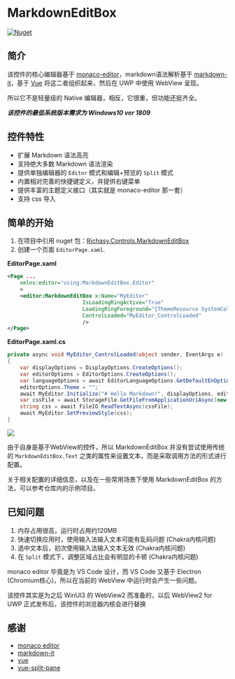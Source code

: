 # MarkdownEditBox

[![Nuget](https://img.shields.io/nuget/v/Richasy.Controls.MarkdownEditBox)](https://www.nuget.org/packages/Richasy.Controls.MarkdownEditBox/)

## 简介

该控件的核心编辑器基于 [monaco-editor](https://microsoft.github.io/monaco-editor/)，markdown语法解析基于 [markdown-it](https://github.com/markdown-it/markdown-it)，基于 [Vue](https://vuejs.org/) 将这二者组织起来，然后在 UWP 中使用 WebView 呈现。

所以它不是轻量级的 Native 编辑器，相反，它很重，但功能还挺齐全。

***该控件的最低系统版本需求为 Windows10 ver 1809***

## 控件特性

- 扩展 Markdown 语法高亮
- 支持绝大多数 Markdown 语法渲染
- 提供单独编辑器的 `Editor` 模式和编辑+预览的 `Split` 模式
- 内置相对完善的快捷键定义，并提供右键菜单
- 提供丰富的主题定义接口（其实就是 monaco-editor 那一套）
- 支持 css 导入

## 简单的开始

1. 在项目中引用 nuget 包：[Richasy.Controls.MarkdownEditBox](https://www.nuget.org/packages/Richasy.Controls.MarkdownEditBox/)
2. 创建一个页面 `EditorPage.xaml`.

**EditorPage.xaml**

```xml
<Page ...
    xmlns:editor="using:MarkdownEditBox.Editor"
    >
    <editor:MarkdownEditBox x:Name="MyEditor"
                        IsLoadingRingActive="True"
                        LoadingRingForeground="{ThemeResource SystemColorControlAccentBrush}"
                        ControlLoaded="MyEditor_ControlLoaded"
                        />
</Page>
```

**EditorPage.xaml.cs**

```csharp
private async void MyEditor_ControlLoaded(object sender, EventArgs e)
{
    var displayOptions = DisplayOptions.CreateOptions();
    var editorOptions = EditorOptions.CreateOptions();
    var languageOptions = await EditorLanguageOptions.GetDefaultEnOptionsAsync();
    editorOptions.Theme = "";
    await MyEditor.Initialize("# Hello Markdown!", displayOptions, editorOptions, "", languageOptions);
    var cssFile = await StorageFile.GetFileFromApplicationUriAsync(new Uri("你的自定义CSS文件路径（需要在项目内）"));
    string css = await FileIO.ReadTextAsync(cssFile);
    await MyEditor.SetPreviewStyle(css);
}
```

![](https://i.loli.net/2020/09/06/jqvFZrVOcY9t7fh.png)

由于自身是基于WebView的控件，所以 MarkdownEditBox 并没有尝试使用传统的 `MarkdownEditBox.Text` 之类的属性来设置文本，而是采取调用方法的形式进行配置。

关于相关配置的详细信息，以及在一些常用场景下使用 MarkdownEditBox 的方法，可以参考仓库内的示例项目。

## 已知问题

1. 内存占用很高，运行时占用约120MB
2. 快速切换应用时，使用输入法输入文本可能有乱码问题 (Chakra内核问题)
3. 选中文本后，初次使用输入法输入文本无效 (Chakra内核问题)
4. 在 `Split` 模式下，调整区域占比会有明显的卡顿 (Chakra内核问题)

monaco editor 毕竟是为 VS Code 设计，而 VS Code 又基于 Electron (Chromium核心)，所以在当前的 WebView 中运行时会产生一些问题。

该控件其实是为之后 WinUI3 的 WebView2 而准备的，以后 WebView2 for UWP 正式发布后，该控件的浏览器内核会进行替换

## 感谢

- [monaco editor](https://github.com/Microsoft/monaco-editor)
- [markdown-it](https://github.com/markdown-it/markdown-it)
- [vue](https://github.com/vuejs/vue)
- [vue-split-pane](https://github.com/PanJiaChen/vue-split-pane)